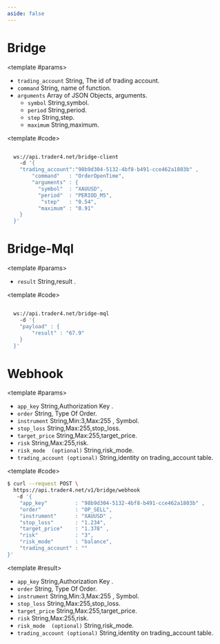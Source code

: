 ```yaml
---
aside: false
---
```


<!--@include: ../partials/libraries.md-->

<CodeBox lang="Restful" method="webSocket" endpoint="/bridge-client">

# Bridge

<template #params>

- `trading_account` <span>String</span>, The id of trading account.
- `command` <span>String</span>, name of function.
- `arguments` <span>Array of JSON Objects</span>, arguments.
  - `symbol` <span>String</span>,symbol.
  - `period` <span>String</span>,period.
  - `step` <span>String</span>,step.
  - `maximum` <span>String</span>,maximum.

</template>
<!--@include: /partials/authorization.md-->

<template #code>

```bash

  ws://api.trader4.net/bridge-client
    -d '{
    "trading_account":"98b9d304-5132-4bf8-b491-cce462a1803b" ,
        "command"   : "OrderOpenTime",
        "arguments" : {
          "symbol"  : "XAUUSD",
          "period"  : "PERIOD_M5",
           "step"   : "0.54",
          "maximum" : "0.91"
    }
  }'
```

</template>

</CodeBox>


<CodeBox lang="Restful" method="webSocket" endpoint="/bridge-mql">

# Bridge-Mql

<template #params>

- `result` <span>String</span>,result .

</template>
<!--@include: /partials/authorization.md-->

<template #code>

```bash

  ws://api.trader4.net/bridge-mql
    -d '{
    "payload" : {
        "result" : "67.9"
    }
  }'
```

</template>

</CodeBox>



<CodeBox lang="Restful" method="POST" endpoint="/v1/bridge/webhook">

# Webhook


<template #params>

- `app_key` <span>String</span>,Authorization Key .
- `order` <span>String</span>, Type Of Order.
- `instrument` <span>String,Min:3,Max:255 </span>, Symbol.
- `stop_loss` <span>String,Max:255</span>,stop_loss.
- `target_price` <span>String,Max:255</span>,target_price.
- `risk` <span>String,Max:255</span>,risk.
- `risk_mode  (optional)` <span>String</span>,risk_mode.
- `trading_account (optional)` <span>String</span>,identity on trading_account table.

</template>

<!--@include: /partials/authorization.md-->

<template #code>

```bash
$ curl --request POST \
  https://api.trader4.net/v1/bridge/webhook
   -d '{
    "app_key"         : "98b9d304-5132-4bf8-b491-cce462a1803b" ,
    "order"           : "OP_SELL",
    "instrument"      : "XAUUSD" ,
    "stop_loss"       : "1.234",
    "target_price"    : "1.378" ,
    "risk"            : "3",
    "risk_mode"       : "balance",
    "trading_account" : ""
}'

```

</template>

</CodeBox>

<Response jfile="v1/bridge/webhook" >

<template #result>

- `app_key` <span>String</span>,Authorization Key .
- `order` <span>String</span>, Type Of Order.
- `instrument` <span>String,Min:3,Max:255 </span>, Symbol.
- `stop_loss` <span>String,Max:255</span>,stop_loss.
- `target_price` <span>String,Max:255</span>,target_price.
- `risk` <span>String,Max:255</span>,risk.
- `risk_mode  (optional)` <span>String</span>,risk_mode.
- `trading_account (optional)` <span>String</span>,identity on trading_account table.

</template>

</Response>
